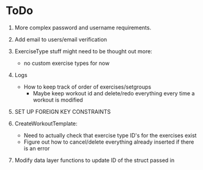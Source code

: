 # ToDo

1. More complex password and username requirements.
2. Add email to users/email verification
3. ExerciseType stuff might need to be thought out more:
    * no custom exercise types for now
4. Logs
    * How to keep track of order of exercises/setgroups
        * Maybe keep workout id and delete/redo everything every time a workout is modified

5. SET UP FOREIGN KEY CONSTRAINTS 

6. CreateWorkoutTemplate:
    * Need to actually check that exercise type ID's for the exercises exist
    * Figure out how to cancel/delete everything already inserted if there is an error 

7. Modify data layer functions to update ID of the struct passed in